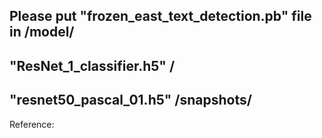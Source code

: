 Please put 
"frozen_east_text_detection.pb" file in
/model/
------------------
"ResNet_1_classifier.h5"
/
------------------
"resnet50_pascal_01.h5"
/snapshots/
------------------

Reference: 
